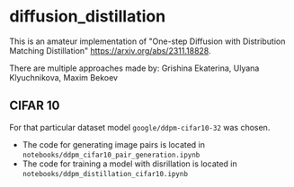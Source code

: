 # diffusion_distillation

This is an amateur implementation of "One-step Diffusion with Distribution Matching Distillation" https://arxiv.org/abs/2311.18828.

There are multiple approaches made by:
Grishina Ekaterina, Ulyana Klyuchnikova, Maxim Bekoev

## CIFAR 10
For that particular dataset model  `google/ddpm-cifar10-32` was chosen. 

- The code for generating image pairs is located in `notebooks/ddpm_cifar10_pair_generation.ipynb`
- The code for training a model with disrillation is located in `notebooks/ddpm_distillation_cifar10.ipynb`